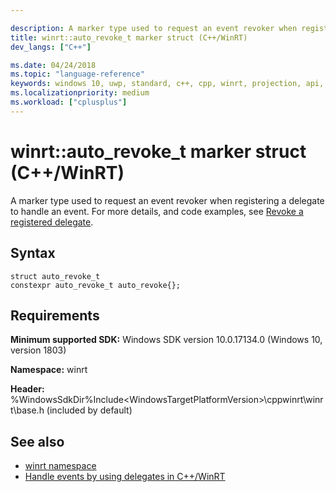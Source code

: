 ```yaml
---

description: A marker type used to request an event revoker when registering a delegate to handle an event.
title: winrt::auto_revoke_t marker struct (C++/WinRT)
dev_langs: ["C++"]

ms.date: 04/24/2018
ms.topic: "language-reference"
keywords: windows 10, uwp, standard, c++, cpp, winrt, projection, api, reference, marker, type
ms.localizationpriority: medium
ms.workload: ["cplusplus"]
---
```


# winrt::auto_revoke_t marker struct (C++/WinRT)
A marker type used to request an event revoker when registering a delegate to handle an event. For more details, and code examples, see [Revoke a registered delegate](/windows/uwp/cpp-and-winrt-apis/handle-events#revoke-a-registered-delegate).

## Syntax
```cppwinrt
struct auto_revoke_t
constexpr auto_revoke_t auto_revoke{};
```

## Requirements
**Minimum supported SDK:** Windows SDK version 10.0.17134.0 (Windows 10, version 1803)

**Namespace:** winrt

**Header:** %WindowsSdkDir%Include\<WindowsTargetPlatformVersion>\cppwinrt\winrt\base.h (included by default)

## See also 
* [winrt namespace](winrt.md)
* [Handle events by using delegates in C++/WinRT](/windows/uwp/cpp-and-winrt-apis/handle-events)
